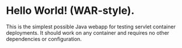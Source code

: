 Hello World! (WAR-style).
===============

This is the simplest possible Java webapp for testing servlet container deployments.  It should work on any container and requires no other dependencies or configuration.
